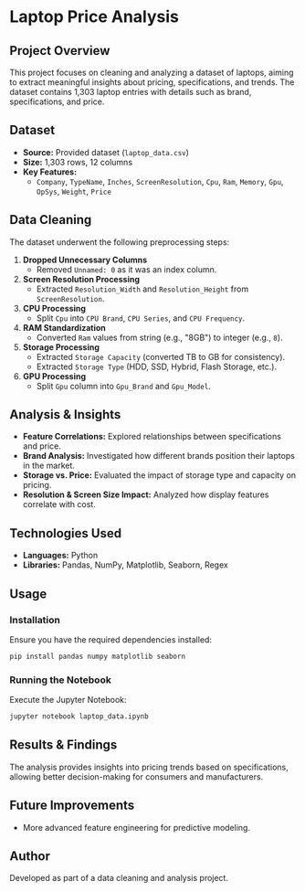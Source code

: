 # Laptop Price Analysis

## Project Overview
This project focuses on cleaning and analyzing a dataset of laptops, aiming to extract meaningful insights about pricing, specifications, and trends. The dataset contains 1,303 laptop entries with details such as brand, specifications, and price.

## Dataset
- **Source:** Provided dataset (`laptop_data.csv`)
- **Size:** 1,303 rows, 12 columns
- **Key Features:**
  - `Company`, `TypeName`, `Inches`, `ScreenResolution`, `Cpu`, `Ram`, `Memory`, `Gpu`, `OpSys`, `Weight`, `Price`

## Data Cleaning
The dataset underwent the following preprocessing steps:
1. **Dropped Unnecessary Columns**
   - Removed `Unnamed: 0` as it was an index column.
2. **Screen Resolution Processing**
   - Extracted `Resolution_Width` and `Resolution_Height` from `ScreenResolution`.
3. **CPU Processing**
   - Split `Cpu` into `CPU Brand`, `CPU Series`, and `CPU Frequency`.
4. **RAM Standardization**
   - Converted `Ram` values from string (e.g., "8GB") to integer (e.g., `8`).
5. **Storage Processing**
   - Extracted `Storage Capacity` (converted TB to GB for consistency).
   - Extracted `Storage Type` (HDD, SSD, Hybrid, Flash Storage, etc.).
6. **GPU Processing**
   - Split `Gpu` column into `Gpu_Brand` and `Gpu_Model`.

## Analysis & Insights
- **Feature Correlations:** Explored relationships between specifications and price.
- **Brand Analysis:** Investigated how different brands position their laptops in the market.
- **Storage vs. Price:** Evaluated the impact of storage type and capacity on pricing.
- **Resolution & Screen Size Impact:** Analyzed how display features correlate with cost.

## Technologies Used
- **Languages:** Python
- **Libraries:** Pandas, NumPy, Matplotlib, Seaborn, Regex

## Usage
### Installation
Ensure you have the required dependencies installed:
```bash
pip install pandas numpy matplotlib seaborn
```

### Running the Notebook
Execute the Jupyter Notebook:
```bash
jupyter notebook laptop_data.ipynb
```

## Results & Findings
The analysis provides insights into pricing trends based on specifications, allowing better decision-making for consumers and manufacturers.

## Future Improvements
- More advanced feature engineering for predictive modeling.

## Author
Developed as part of a data cleaning and analysis project.
